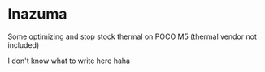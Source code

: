 # Inazuma
Some optimizing and stop stock thermal on POCO M5 (thermal vendor not included)

I don't know what to write here haha
